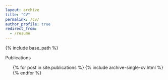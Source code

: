 ```yaml
---
layout: archive
title: "CV"
permalink: /cv/
author_profile: true
redirect_from:
  - /resume
---
```


{% include base_path %}

Publications
  <ul>{% for post in site.publications %}
    {% include archive-single-cv.html %}
  {% endfor %}</ul>
